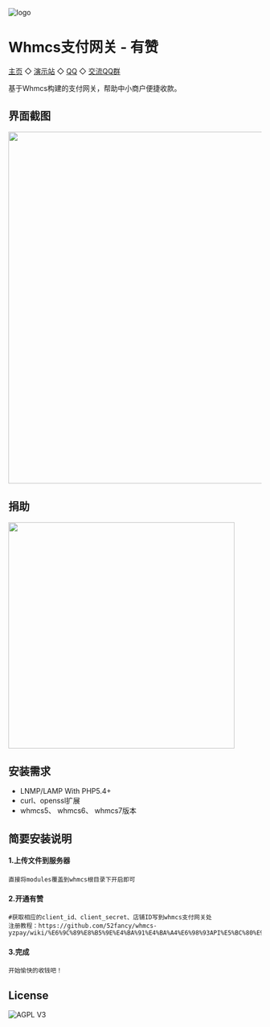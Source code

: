 ![logo](http://img.yzcdn.cn/public_files/2016/11/29/e585d313de3013698ad95968e2456240.png)

Whmcs支付网关 - 有赞
=========================
[主页](https://github.com/52fancy)  ◇  [演示站](http://ai666.xyz)  ◇  [QQ](http://wpa.qq.com/msgrd?v=3&uin=575798563&site=qq&menu=yes)  ◇  [交流QQ群](http://shang.qq.com/wpa/qunwpa?idkey=be0fad3bb9d82603cc491c1b8f51513e647e8eff4f9be752c5cc41d5d5429b4e)

基于Whmcs构建的支付网关，帮助中小商户便捷收款。

界面截图
------------
<img width="700px" src="https://ws3.sinaimg.cn/large/006f1tRAly1fufv8ta5d3j30pz0h4dgo.jpg">

捐助
------------
<img width="450px" src="https://wx3.sinaimg.cn/large/006f1tRAly1fudherogqtj30z116gae5.jpg">

安装需求
------------
* LNMP/LAMP With PHP5.4+
* curl、openssl扩展
* whmcs5、 whmcs6、 whmcs7版本

简要安装说明
------------
#### 1.上传文件到服务器
```
直接将modules覆盖到whmcs根目录下开启即可
```

#### 2.开通有赞
```
#获取相应的client_id、client_secret、店铺ID写到whmcs支付网关处
注册教程：https://github.com/52fancy/whmcs-yzpay/wiki/%E6%9C%89%E8%B5%9E%E4%BA%91%E4%BA%A4%E6%98%93API%E5%BC%80%E9%80%9A%E6%95%99%E7%A8%8B
```

#### 3.完成
```
开始愉快的收钱吧！
```

License
------------
![AGPL V3](https://cloud.githubusercontent.com/assets/7392658/20011165/a0caabdc-a2e5-11e6-974c-8d4961c7d6d3.png)
